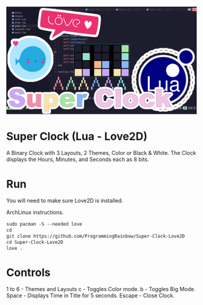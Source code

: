 ![Screenshot](screenshot.png)

# Super Clock (Lua - Love2D)
A Binary Clock with 3 Layouts, 2 Themes, Color or Black & White. The Clock displays the Hours, Minutes, and Seconds each as 8 bits.

# Run
You will need to make sure Love2D is installed.

ArchLinux instructions.
```
sudo pacman -S --needed love
cd
git clone https://github.com/ProgrammingRainbow/Super-Clock-Love2D
cd Super-Clock-Love2D
love .
```
# Controls
1 to 6 - Themes and Layouts
c - Toggles Color mode.
b - Toggles Big Mode.
Space - Displays Time in Title for 5 seconds.
Escape - Close Clock.
